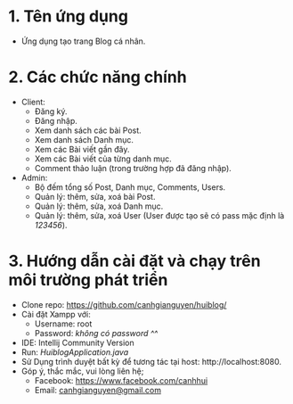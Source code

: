 # 1. Tên ứng dụng
- Ứng dụng tạo trang Blog cá nhân.
# 2. Các chức năng chính
- Client:
  - Đăng ký.
  - Đăng nhập.
  - Xem danh sách các bài Post.
  - Xem danh sách Danh mục.
  - Xem các Bài viết gần đây.
  - Xem các Bài viết của từng danh mục.
  - Comment thảo luận (trong trường hợp đã đăng nhập).
- Admin:
  - Bộ đếm tổng số Post, Danh mục, Comments, Users.
  - Quản lý: thêm, sửa, xoá bài Post.
  - Quản lý: thêm, sửa, xoá Danh mục.
  - Quản lý: thêm, sửa, xoá User (User được tạo sẽ có pass mặc định là *123456*).
# 3. Hướng dẫn cài đặt và chạy trên môi trường phát triển
- Clone repo: https://github.com/canhgianguyen/huiblog/
- Cài đặt Xampp với:
  - Username: root
  - Password: *không có password ^^*
- IDE: Intellij Community Version
- Run: *HuiblogApplication.java*
- Sử Dụng trình duyệt bất kỳ để tương tác tại host: http://localhost:8080.
- Góp ý, thắc mắc, vui lòng liên hệ;
  - Facebook: https://www.facebook.com/canhhui
  - Email: canhgianguyen@gmail.com
